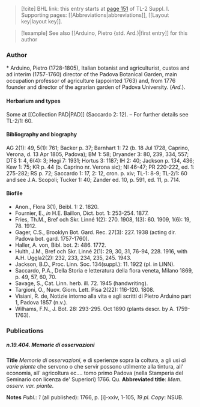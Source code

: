 > [!cite] BHL link: this entry starts at [page 151](https://www.biodiversitylibrary.org/item/103858#page/163/mode/1up) of TL-2 Suppl. I.
> Supporting pages: [[Abbreviations|abbreviations]], [[Layout key|layout key]].

> [!example] See also [[Arduino, Pietro {std. Ard.}|first entry]] for this author

### Author

\* Arduino, Pietro (1728-1805), Italian botanist and agriculturist, custos and ad interim (1757-1760) director of the Padova Botanical Garden, main occupation professor of agriculture (appointed 1763) and, from 1776 founder and director of the agrarian garden of Padova University. (*Ard.*).

#### Herbarium and types

Some at [[Collection PAD|PAD]] (Saccardo 2: 12). – For further details see TL-2/1: 60.

#### Bibliography and biography

AG 2(1): 49, 5(1): 761; Backer p. 37; Barnhart 1: 72 (b. 18 Jul 1728, Caprino, Verona, d. 13 Apr 1805, Padova); BM 1: 58; Dryander 3: 80, 239, 334, 557; DTS 1: 4, 6(4): 3; Hegi 7: 1931; Hortus 3: 1187; IH 2: 40; Jackson p. 134, 436; Kew 1: 75; KR p. 44 (b. Caprino nr. Verona sic); NI 46-47; PR 220-222, ed. 1: 275-282; RS p. 72; Saccardo 1: 17, 2: 12, cron. p. xiv; TL-1: 8-9; TL-2/1: 60 and see J.A. Scopoli; Tucker 1: 40; Zander ed. 10, p. 591, ed. 11, p. 714.

#### Biofile

- Anon., Flora 3(1), Beibl. 1: 2. 1820.
- Fournier, E., *in* H.E. Baillon, Dict. bot. 1: 253-254. 1877.
- Fries, Th.M., Bref och Skr. Linné 1(2): 270. 1908, 1(3): 60. 1909, 1(6): 19, 78. 1912.
- Gager, C.S., Brooklyn Bot. Gard. Rec. 27(3): 227. 1938 (acting dir. Padova bot. gard. 1757-1760).
- Haller, A. von, Bibl. bot. 2: 486. 1772.
- Hulth, J.M., Bref och Skr. Linné 2(1): 29, 30, 31, 76-94, 228. 1916, with A.H. Uggla2(2): 232, 233, 234, 235, 245. 1943.
- Jackson, B.D., Proc. Linn. Soc. 134(suppl.): 11. 1922 (pl. in LINN).
- Saccardo, P.A., Della Storia e letteratura della flora veneta, Milano 1869, p. 49, 57, 60, 70.
- Savage, S., Cat. Linn. herb. ill. 72. 1945 (handwriting).
- Targioni, O., Nuov. Giorn. Lett. Pisa 2(22): 116-120. 1808.
- Visiani, R. de, Notizie intorno alla vita e agli scritti di Pietro Arduino part 1, Padova 1857 (n.v.).
- Wilhams, F.N., J. Bot. 28: 293-295. Oct 1890 (plants descr. by A. 1759-1763).

### Publications

##### n.19.404. Memorie di osservazioni

**Title**
*Memorie di osservazioni*, e di sperienze sopra la coltura, a gli usi *di varie piante* che servono o che servir possono utilmente alla tintura, all' economia, all' agricoltura ec.... tomo primo Padova (nella Stamperia del Seminario con licenza de' Superiori) 1766. Qu.
**Abbreviated title**: *Mem*. *osserv. var. piante*.

**Notes**
*Publ*.: *1* (all published): 1766, p. \[i\]-xxiv, 1-105, *19 pl. Copy*: NSUB.


